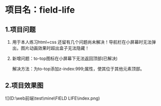 # 项目名：field-life

## 1.项目问题

1. 用于本人练习html+css
   还留有几个问题尚未解决！导航栏在小屏幕时无法弹出，图片动画效果时超出盒子无法隐藏！

2. 新增问题：to-top图标在小屏幕下无法返回顶部(已解决)

   解决方法：为to-top添加z-index:999;属性，使其位于其他元素顶部。

## 2.项目效果图

![](D:\web前端\test\mine\FIELD LIFE\index.png)

